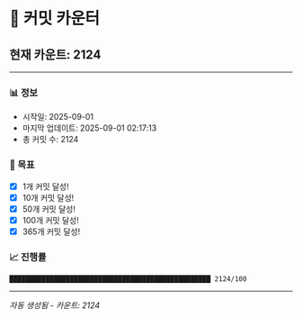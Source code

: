 # 🔢 커밋 카운터

## 현재 카운트: 2124

---

### 📊 정보
- 시작일: 2025-09-01
- 마지막 업데이트: 2025-09-01 02:17:13
- 총 커밋 수: 2124

### 🎯 목표
- [x] 1개 커밋 달성!
- [x] 10개 커밋 달성!
- [x] 50개 커밋 달성!
- [x] 100개 커밋 달성!
- [x] 365개 커밋 달성!

### 📈 진행률
```
██████████████████████████████████████████████████ 2124/100
```

---
*자동 생성됨 - 카운트: 2124*
